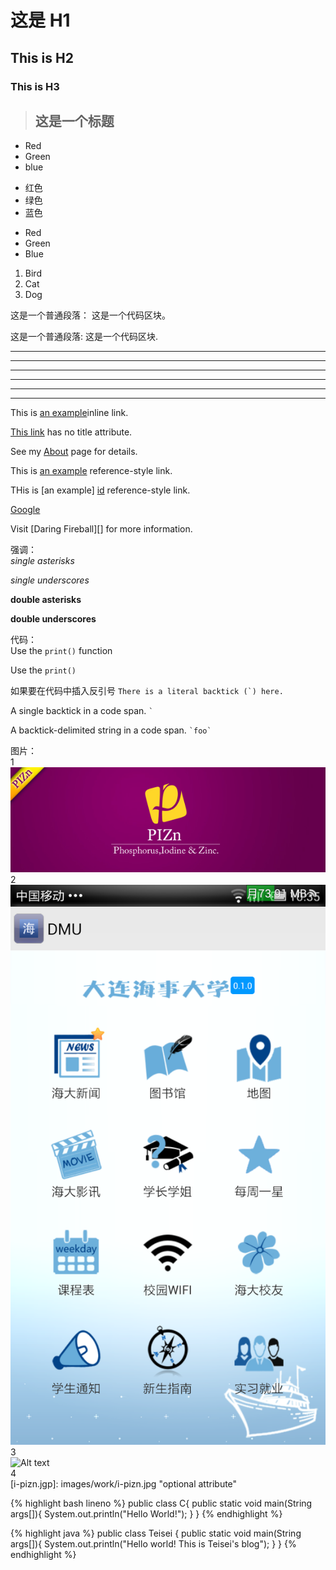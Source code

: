 # 这是 H1
## This is H2
### This is H3

>## 这是一个标题

* Red
* Green
* blue

- 红色
- 绿色
- 蓝色

+ Red
+ Green
+ Blue

1. Bird
2. Cat
3. Dog

这是一个普通段落：
    这是一个代码区块。
    
这是一个普通段落:
    这是一个代码区块.
    
***
* * *
*****
* * * * *
- - -
--------------------

This is [an example](http://teisei.github.io "Title")inline link.

[This link](http://teisei.github.io) has no title attribute.

See my [About](/about/) page for details.

This is [an example][id] reference-style link.

THis is [an example] [id] reference-style link.

[id]: http://example.com/ "optional title here"

[Google][]

[Google]: http://www.google.com

Visit [Daring Fireball][]  for more information.


强调：  
*single asterisks*

_single underscores_

**double asterisks**

__double underscores__


代码：  
Use the `print()` function  

<p>Use the <code>print()</code></p>

如果要在代码中插入反引号
``There is a literal backtick (`) here.``

A single backtick in a code span. `` ` ``

A backtick-delimited string in a code span. `` `foo` ``



图片：   
1  
![Alt text](images/work/i-pizn.jpg)     
2  
![Alt text](images/work/Campus_App.png "Optional title")   
3   
![Alt text][id]    
4    
[i-pizn.jgp]: images/work/i-pizn.jpg   "optional attribute"




{% highlight bash lineno %}
public class C{
    public static void main(String args[]){
        System.out.println("Hello World!");
    }
}
{% endhighlight %}



{% highlight java %}
public class Teisei {
    public static void main(String args[]){
        System.out.println("Hello world! This is Teisei's blog");
    }
}
{% endhighlight %}